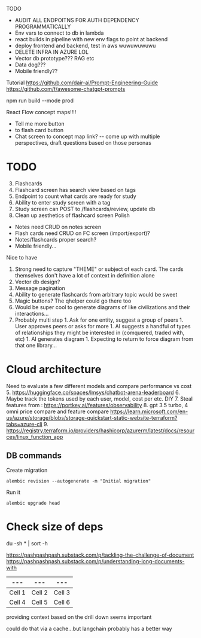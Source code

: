 TODO
- AUDIT ALL ENDPOITNS FOR AUTH DEPENDENCY PROGRAMMATICALLY
- Env vars to connect to db in lambda
- react builds in pipeline with new env flags to point at backend
- deploy frontend and backend, test in aws wuwuwuwuwu
- DELETE INFRA IN AZURE LOL
- Vector db prototype??? RAG etc
- Data dog???
- Mobile friendly??


Tutorial
https://github.com/dair-ai/Prompt-Engineering-Guide
https://github.com/f/awesome-chatgpt-prompts



npm run build --mode prod


React Flow concept maps!!!!
- Tell me more button
- to flash card button
- Chat screen to concept map link?
-- come up with multiple perspectives, draft questions based on those personas
  


# TODO   
3. Flashcards
  1. Flashcard screen has search view based on tags
  1. Endpoint to count what cards are ready for study
  1. Ability to enter study screen with a tag
  1. Study screen can POST to /flashcards/review, update db
  1. Clean up aesthetics of flashcard screen
Polish
- Notes need CRUD on notes screen
- Flash cards need CRUD on FC screen (import/export)?
- Notes/flashcards proper search?
- Mobile friendly...





Nice to have
1. Strong need to capture "THEME" or subject of each card. The cards themselves don't have a lot of context in definition alone
1. Vector db design?
1. Message pagination
1. Ability to generate flashcards from arbitrary topic would be sweet
  1. Magic buttons? The qhelper could go there too
1. Would be super cool to generate diagrams of like civilizations and their interactions...
  1. Probably multi step 
    1. Ask for one entity, suggest a group of peers
    1. User approves peers or asks for more
    1. AI suggests a handful of types of relationships they might be interested in (comquered, traded with, etc)
    1. AI generates diagram
    1. Expecting to return to force diagram from that one library...





# Cloud architecture
Need to evaluate a few different models and compare performance vs cost
5. https://huggingface.co/spaces/lmsys/chatbot-arena-leaderboard
6. Maybe track the tokens used by each user, model, cost per etc. DIY
7. Steal features from : https://portkey.ai/features/observability
8. gpt 3.5 turbo, 4 omni price compare and feature compare
https://learn.microsoft.com/en-us/azure/storage/blobs/storage-quickstart-static-website-terraform?tabs=azure-cli
9. https://registry.terraform.io/providers/hashicorp/azurerm/latest/docs/resources/linux_function_app


## DB commands
Create migration 

`alembic revision --autogenerate -m "Initial migration"`  

Run it

`alembic upgrade head`


# Check size of deps
du -sh * | sort -h


https://pashpashpash.substack.com/p/tackling-the-challenge-of-document
https://pashpashpash.substack.com/p/understanding-long-documents-with

| --- | --- | --- |
| --- | --- | --- |
| Cell 1 | Cell 2 | Cell 3 |  
| Cell 4 | Cell 5 | Cell 6 |

providing context based on the drill down seems important

could do that via a cache...but langchain probably has a better way

